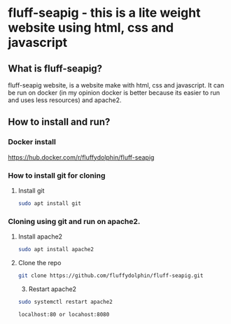 # fluff-seapig - this is a lite weight website using html, css and javascript

## What is fluff-seapig?
fluff-seapig website, is a website make with html, css and javascript. It can be run on docker (in my opinion docker is better because its easier to run and uses less resources) and apache2.

## How to install and run?

### Docker install

https://hub.docker.com/r/fluffydolphin/fluff-seapig

### How to install git for cloning

1. Install git
   ```sh
   sudo apt install git
   ```


### Cloning using git and run on apache2.

1. Install apache2
   ```sh
   sudo apt install apache2
   ```
2. Clone the repo
   ```sh
   git clone https://github.com/fluffydolphin/fluff-seapig.git
   ```
   3. Restart apache2
   ```sh
   sudo systemctl restart apache2
   ```
      ```sh
      localhost:80 or locahost:8080
      ```

